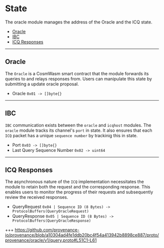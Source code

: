 <!--
order: 2
-->

# State

The oracle module manages the address of the Oracle and the ICQ state.

<!-- TOC 2 -->
  - [Oracle](#oracle)
  - [IBC](#ibc)
  - [ICQ Responses](#icq-responses)


---
## Oracle

The `Oracle` is a CosmWasm smart contract that the module forwards its queries to and relays responses from. Users can manipulate this state by submitting a update oracle proposal.

* Oracle `0x01 -> []byte{}`

---
## IBC

`IBC` communication exists between the `oracle` and `icqhost` modules. The `oracle` module tracks its channel's `port` in state. It also ensures that each `ICQ` packet has a unique `sequence number` by trackinig this in state.

* Port `0x03 -> []byte{}`
* Last Query Sequence Number `0x02 -> uint64`

---
## ICQ Responses

The asynchronous nature of the `ICQ` implementation necessitates the module to retain both the request and the corresponding response. This enables users to monitor the progress of their requests and subsequently review the received responses.

* QueryRequest `0x04 | Sequence ID (8 Bytes) -> ProtocolBuffers(QueryOracleRequest)`
* QueryResponse `0x05 | Sequence ID (8 Bytes) -> ProtocolBuffers(QueryOracleResponse)`

+++ https://github.com/provenance-io/provenance/blob/a10304ad4fe1ddb20bc4f54a413942b8898ce887/proto/provenance/oracle/v1/query.proto#L51C1-L61
